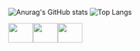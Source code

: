 ![Anurag's GitHub stats](https://github-readme-stats.vercel.app/api?username=B1Xs&count_private=true&show_icons=true&theme=tokyonight&card_width=500px)
![Top Langs](https://github-readme-stats.vercel.app/api/top-langs/?username=B1Xs&layout=compact&theme=tokyonight&card_width=500px)

<img align="center" height=40 width=50 src="https://cdn.jsdelivr.net/gh/devicons/devicon/icons/html5/html5-original.svg" /><img align="center" height=40 width=50 src="https://cdn.jsdelivr.net/gh/devicons/devicon/icons/css3/css3-original.svg" /><img align="center" height=40 width=50 src="https://cdn.jsdelivr.net/gh/devicons/devicon/icons/go/go-original-wordmark.svg" />
